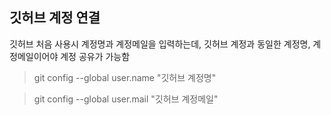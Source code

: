## 깃허브 계정 연결
깃허브 처음 사용시 계정명과 계정메일을 입력하는데, 깃허브 계정과 동일한 계정명, 계정메일이어야 계정 공유가 가능함
> git config --global user.name "깃허브 계정명"

> git config --global user.mail "깃허브 계정메일"